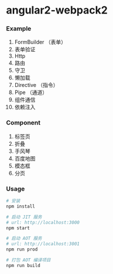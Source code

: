 # angular2-webpack2

### Example 

1. FormBuilder （表单）
2. 表单验证
3. Http 
4. 路由
5. 守卫
6. 懒加载
7. Directive （指令） 
8. Pipe （通道）
9. 组件通信
10. 依赖注入

### Component 

1. 标签页
2. 折叠
3. 手风琴
4. 百度地图
5. 模态框
6. 分页


### Usage

```bash
# 安装
npm install

# 启动 JIT 服务
# url: http://localhost:3000
npm start

# 启动 AOT 服务
# url: http://localhost:3001
npm run prod

# 打包 AOT 编译项目
npm run build
```

